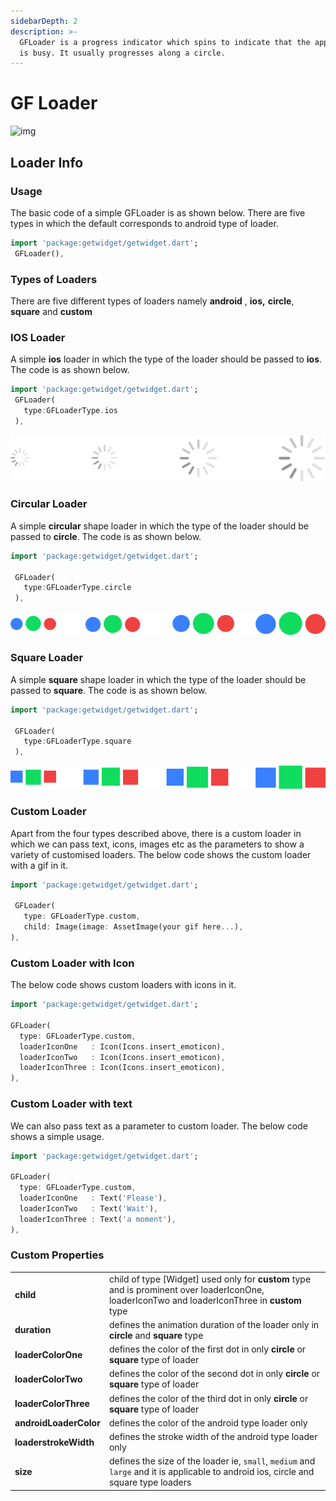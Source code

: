 ```yaml
---
sidebarDepth: 2
description: >-
  GFLoader is a progress indicator which spins to indicate that the application
  is busy. It usually progresses along a circle.
---
```


# GF Loader

![img](https://ik.imagekit.io/ionicfirebaseapp/docs/tr:dpr-auto,tr:w-auto/Loaders_Docs_Banner_2x_d4qy_o4O9.png)


## Loader Info
### Usage

The basic code of a simple GFLoader is as shown below. There are five types in which the default corresponds to android type of loader.

```dart
import 'package:getwidget/getwidget.dart';
 GFLoader(),
```

### Types of Loaders

There are five different types of loaders  namely **android** , **ios,** **circle**, **square** and **custom**

### **IOS Loader**

A simple **ios** loader in which the type of the loader  should be passed to **ios**. The code is as shown below.

```dart
import 'package:getwidget/getwidget.dart';
 GFLoader(
   type:GFLoaderType.ios
 ),
```

![img](./assets/ios-loaders-2x.png)

### Circular Loader

A simple **circular** shape loader in which the type of the loader  should be passed to **circle**. The code is as shown below.

```dart
import 'package:getwidget/getwidget.dart';

 GFLoader(
   type:GFLoaderType.circle
 ),
```

![img](./assets/circular-loaders-2x.png)

### Square Loader

A simple **square** shape loader in which the type of the loader  should be passed to **square**. The code is as shown below.

```dart
import 'package:getwidget/getwidget.dart';

 GFLoader(
   type:GFLoaderType.square
 ),
```

![img](./assets/squared-loaders-2x.png)

### Custom Loader

Apart from the four types described above, there is a custom loader in which we can pass text, icons, images etc as the parameters to show a variety of customised loaders. The below code shows the custom loader with a gif in it.

```dart
import 'package:getwidget/getwidget.dart';
 
 GFLoader(
   type: GFLoaderType.custom,
   child: Image(image: AssetImage(your gif here...),
),
```

### Custom Loader with Icon

The below code shows custom loaders with icons in it.

```dart
import 'package:getwidget/getwidget.dart';

GFLoader(
  type: GFLoaderType.custom,
  loaderIconOne   : Icon(Icons.insert_emoticon),
  loaderIconTwo   : Icon(Icons.insert_emoticon),
  loaderIconThree : Icon(Icons.insert_emoticon),
),
```

### Custom Loader with text

We can also pass text  as a parameter to custom loader. The below code shows a simple usage.

```dart
import 'package:getwidget/getwidget.dart';

GFLoader(
  type: GFLoaderType.custom,
  loaderIconOne   : Text('Please'),
  loaderIconTwo   : Text('Wait'),
  loaderIconThree : Text('a moment'),
),
```

### Custom Properties

|  |  |
| :--- | :--- |
| **child** | child of type \[Widget\] used only for **custom** type and is prominent over loaderIconOne, loaderIconTwo and loaderIconThree in **custom** type |
| **duration** | defines the animation duration of the loader only in **circle** and **square** type |
| **loaderColorOne** |  defines the color of the first dot in only  **circle** or **square** type of loader |
| **loaderColorTwo** |  defines the color of the second dot in only **circle** or **square** type of loader |
| **loaderColorThree** |  defines the color of the third dot in only **circle** or **square** type of loader |
| **androidLoaderColor** | defines the color of the android type loader only |
| **loaderstrokeWidth** | defines the stroke width of the android type loader only |
| **size** | defines the size of the loader ie, `small`, `medium` and `large` and it is applicable to android ios, circle and square type loaders |

